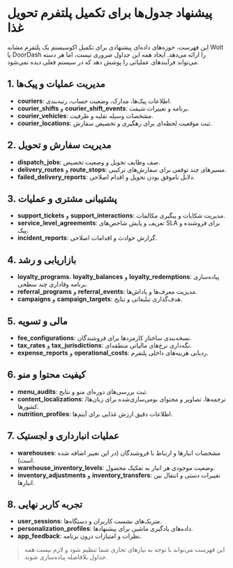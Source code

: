 # پیشنهاد جدول‌ها برای تکمیل پلتفرم تحویل غذا

این فهرست، حوزه‌های داده‌ای پیشنهادی برای تکمیل اکوسیستم یک پلتفرم مشابه Wolt یا DoorDash را ارائه می‌دهد. ایجاد همه این جداول ضروری نیست، اما هر دسته می‌تواند فرآیندهای عملیاتی را پوشش دهد که در سیستم فعلی دیده نمی‌شود.

## 1. مدیریت عملیات و پیک‌ها
- **couriers**: اطلاعات پیک‌ها، مدارک، وضعیت حساب، رتبه‌بندی.
- **courier_shifts** و **courier_shift_events**: برنامه و تغییرات شیفت.
- **courier_vehicles**: مشخصات وسیله نقلیه و ظرفیت.
- **courier_locations**: ثبت موقعیت لحظه‌ای برای رهگیری و تخصیص سفارش.

## 2. مدیریت سفارش و تحویل
- **dispatch_jobs**: صف وظایف تحویل و وضعیت تخصیص.
- **delivery_routes** و **route_stops**: مسیرهای چند توقفی برای سفارش‌های ترکیبی.
- **failed_delivery_reports**: دلایل ناموفق بودن تحویل و اقدام اصلاحی.

## 3. پشتیبانی مشتری و عملیات
- **support_tickets** و **support_interactions**: مدیریت شکایات و پیگیری مکالمات.
- **service_level_agreements**: تعریف و پایش شاخص‌های SLA برای فروشنده و پیک.
- **incident_reports**: گزارش حوادث و اقدامات اصلاحی.

## 4. بازاریابی و رشد
- **loyalty_programs**، **loyalty_balances** و **loyalty_redemptions**: پیاده‌سازی برنامه وفاداری چند سطحی.
- **referral_programs** و **referral_events**: مدیریت معرف‌ها و پاداش‌ها.
- **campaigns** و **campaign_targets**: هدف‌گذاری تبلیغاتی و نتایج.

## 5. مالی و تسویه
- **fee_configurations**: نسخه‌بندی ساختار کارمزدها برای فروشندگان.
- **tax_rates** و **tax_jurisdictions**: نگه‌داری نرخ‌های مالیاتی منطقه‌ای.
- **expense_reports** و **operational_costs**: ردیابی هزینه‌های داخلی پلتفرم.

## 6. کیفیت محتوا و منو
- **menu_audits**: ثبت بررسی‌های دوره‌ای منو و نتایج.
- **content_localizations**: ترجمه‌ها، تصاویر و محتوای بومی‌سازی‌شده برای زبان‌ها/کشورها.
- **nutrition_profiles**: اطلاعات دقیق ارزش غذایی برای آیتم‌ها.

## 7. عملیات انبارداری و لجستیک
- **warehouses**: مشخصات انبارها و ارتباط با فروشندگان (در این تغییر اضافه شده است).
- **warehouse_inventory_levels**: وضعیت موجودی هر انبار به تفکیک محصول.
- **inventory_adjustments** و **inventory_transfers**: تغییرات دستی و انتقال بین انبارها.

## 8. تجربه کاربر نهایی
- **user_sessions**: متریک‌های نشست کاربران و دستگاه‌ها.
- **personalization_profiles**: داده‌های یادگیری ماشین برای پیشنهادها.
- **app_feedback**: نظرات و امتیازات درون برنامه.

> این فهرست می‌تواند با توجه به نیازهای تجاری شما تنظیم شود و لازم نیست همه جداول بلافاصله پیاده‌سازی شوند.
